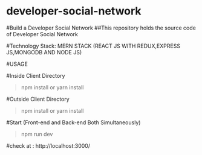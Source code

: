 # developer-social-network

#Build a Developer Social Network
##This repository holds the source code of Developer Social Network

#Technology Stack: MERN STACK (REACT JS WITH REDUX,EXPRESS JS,MONGODB AND NODE JS)

#USAGE

#Inside Client Directory

> npm install or yarn install

#Outside Client Directory

> npm install or yarn install

#Start (Front-end and Back-end Both Simultaneously)

> npm run dev

#check at : http://localhost:3000/
